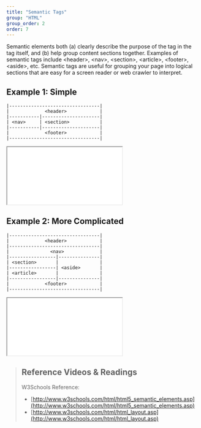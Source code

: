 ```yaml
---
title: "Semantic Tags"
group: "HTML"
group_order: 2
order: 7
---
```


Semantic elements both (a) clearly describe the purpose of the tag in the tag itself, and (b) help group content sections together. Examples of semantic tags include &lt;header&gt;, &lt;nav&gt;, &lt;section&gt;, &lt;article&gt;, &lt;footer&gt;, &lt;aside&gt;, etc. Semantic tags are useful for grouping your page into logical sections that are easy for a screen reader or web crawler to interpret.

## Example 1: Simple
```
|---------------------------------|
|             <header>            |
|-----------|---------------------|
| <nav>     | <section>           |
|-----------|---------------------|
|             <footer>            |
|---------------------------------|
```
<iframe src="//codepen.io/vanwars/embed/zBYeRm/?theme-id=18654&default-tab=html,result" allowfullscreen="true" class="codepen-frame"></iframe>

## Example 2: More Complicated
```
|---------------------------------|
|             <header>            |
|---------------------------------|
|               <nav>             |
|-----------------|---------------|
| <section>       |               |
|-----------------| <aside>       |
| <article>       |               |
|-----------------|---------------|
|             <footer>            |
|---------------------------------|
```
<iframe src="//codepen.io/vanwars/embed/rLNPoq/?theme-id=18654&default-tab=html,result" allowfullscreen="true" class="codepen-frame"></iframe>



> ## Reference Videos & Readings
> W3Schools Reference:
> * [http://www.w3schools.com/html/html5_semantic_elements.asp](http://www.w3schools.com/html/html5_semantic_elements.asp)
> * [http://www.w3schools.com/html/html_layout.asp](http://www.w3schools.com/html/html_layout.asp)
